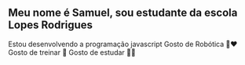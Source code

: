 ## Meu nome é Samuel, sou estudante da escola Lopes Rodrigues
Estou desenvolvendo a programação javascript
Gosto de Robótica 🤖❤️
Gosto de treinar 💪
Gosto de estudar 👨‍🎓
